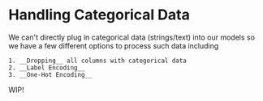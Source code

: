 # Handling Categorical Data
We can't directly plug in categorical data (strings/text) into our models so we have a few different options to process such data including
	
	1. __Dropping__ all columns with categorical data
	2. __Label Encoding__
	3. __One-Hot Encoding__

WIP!
